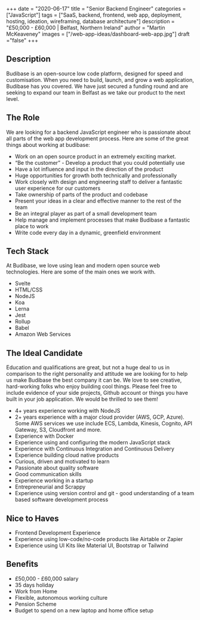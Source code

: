 +++
date = "2020-06-17"
title = "Senior Backend Engineer"
categories = ["JavaScript"] 
tags = ["SaaS, backend, frontend, web app, deployment, hosting, ideation, wireframing, database architecture"]
description = "£50,000 - £60,000 | Belfast, Northern Ireland"
author = "Martin McKeaveney"
images = ["/web-app-ideas/dashboard-web-app.jpg"]
draft ="false"
+++

## Description

Budibase is an open-source low code platform, designed for speed and customisation. When you need to build, launch, and grow a web application, Budibase has you covered. We have just secured a funding round and are seeking to expand our team in Belfast as we take our product to the next level.

## The Role

We are looking for a backend JavaScript engineer who is passionate about all parts of the web app development process. Here are some of the great things about working at budibase:
- Work on an open source product in an extremely exciting market.
- “Be the customer” - Develop a product that you could potentially use
- Have a lot influence and input in the direction of the product
- Huge opportunities for growth both technically and professionally
- Work closely with design and engineering staff to deliver a fantastic user experience for our customers
- Take ownership of parts of the product and codebase
- Present your ideas in a clear and effective manner to the rest of the team
- Be an integral player as part of a small development team
- Help manage and implement processes that make Budibase a fantastic place to work
- Write code every day in a dynamic, greenfield environment

## Tech Stack

At Budibase, we love using lean and modern open source web technologies. Here are some of the main ones we work with.

- Svelte
- HTML/CSS
- NodeJS
- Koa
- Lerna
- Jest
- Rollup
- Babel
- Amazon Web Services

## The Ideal Candidate

Education and qualifications are great, but not a huge deal to us in comparison to the right personality and attitude we are looking for to help us make Budibase the best company it can be. We love to see creative, hard-working folks who enjoy building cool things. Please feel free to include evidence of your side projects, Github account or things you have built in your job application. We would be thrilled to see them!

- 4+ years experience working with NodeJS
- 2+ years experience with a major cloud provider (AWS, GCP, Azure). Some AWS services we use include ECS, Lambda, Kinesis, Cognito, API Gateway, S3, Cloudfront and more.
- Experience with Docker
- Experience using and configuring the modern JavaScript stack
- Experience with Continuous Integration and Continuous Delivery
- Experience building cloud native products
- Curious, driven and motivated to learn
- Passionate about quality software
- Good communication skills
- Experience working in a startup
- Entrepreneurial and Scrappy
- Experience using version control and git - good understanding of a team based software development process

## Nice to Haves

- Frontend Development Experience
- Experience using low-code/no-code products like Airtable or Zapier
- Experience using UI Kits like Material UI, Bootstrap or Tailwind

## Benefits

- £50,000 - £60,000 salary
- 35 days holiday
- Work from Home
- Flexible, autonomous working culture
- Pension Scheme
- Budget to spend on a new laptop and home office setup


